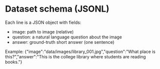 # Dataset schema (JSONL)

Each line is a JSON object with fields:
- image: path to image (relative)
- question: a natural language question about the image
- answer: ground-truth short answer (one sentence)

Example:
{"image":"data/images/library_001.jpg","question":"What place is this?","answer":"This is the college library where students are reading books."}
